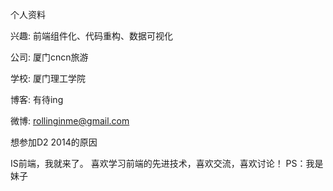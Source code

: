 个人资料

兴趣: 前端组件化、代码重构、数据可视化

公司: 厦门cncn旅游

学校: 厦门理工学院

博客: 有待ing

微博: rollinginme@gmail.com


想参加D2 2014的原因

IS前端，我就来了。
喜欢学习前端的先进技术，喜欢交流，喜欢讨论！
PS：我是妹子
